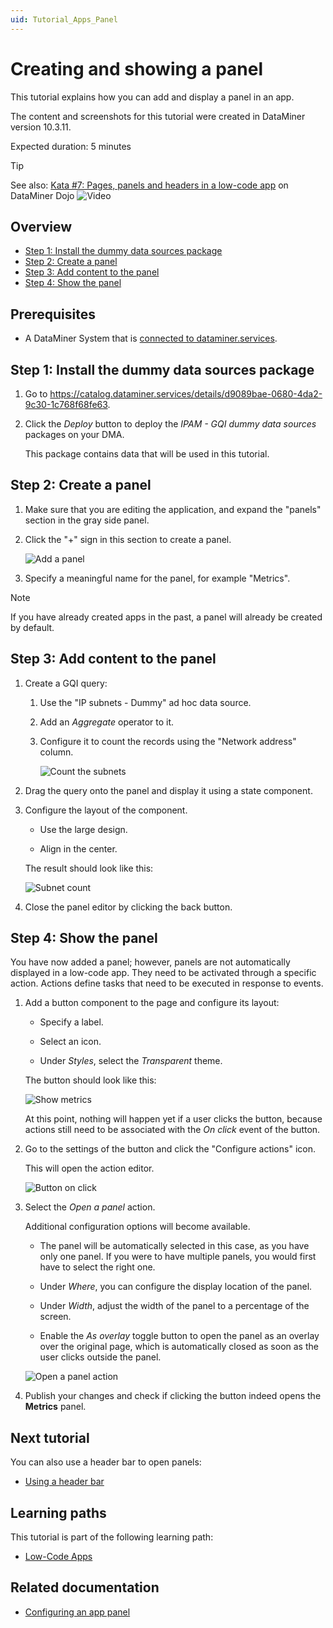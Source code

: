 ```yaml
---
uid: Tutorial_Apps_Panel
---
```

# Creating and showing a panel

This tutorial explains how you can add and display a panel in an app.

The content and screenshots for this tutorial were created in DataMiner version 10.3.11.

Expected duration: 5 minutes

> [!TIP]
> See also: [Kata #7: Pages, panels and headers in a low-code app](https://community.dataminer.services/courses/kata-7/) on DataMiner Dojo ![Video](~/dataminer/images/video_Duo.png)

## Overview

- [Step 1: Install the dummy data sources package](#step-1-install-the-dummy-data-sources-package)
- [Step 2: Create a panel](#step-2-create-a-panel)
- [Step 3: Add content to the panel](#step-3-add-content-to-the-panel)
- [Step 4: Show the panel](#step-4-show-the-panel)

## Prerequisites

- A DataMiner System that is [connected to dataminer.services](xref:Connecting_your_DataMiner_System_to_the_cloud).

## Step 1: Install the dummy data sources package

1. Go to <https://catalog.dataminer.services/details/d9089bae-0680-4da2-9c30-1c768f68fe63>.

1. Click the *Deploy* button to deploy the *IPAM - GQI dummy data sources* packages on your DMA.

   This package contains data that will be used in this tutorial.

## Step 2: Create a panel

1. Make sure that you are editing the application, and expand the "panels" section in the gray side panel.

1. Click the "+" sign in this section to create a panel.

   ![Add a panel](~/dataminer/images/AddPanel.png)

1. Specify a meaningful name for the panel, for example "Metrics".

> [!NOTE]
> If you have already created apps in the past, a panel will already be created by default.

## Step 3: Add content to the panel

1. Create a GQI query:

   1. Use the "IP subnets - Dummy" ad hoc data source.

   1. Add an *Aggregate* operator to it.

   1. Configure it to count the records using the "Network address" column.

      ![Count the subnets](~/dataminer/images/CountSubnets.png)

1. Drag the query onto the panel and display it using a state component.

1. Configure the layout of the component.

   - Use the large design.

   - Align in the center.

   The result should look like this:

   ![Subnet count](~/dataminer/images/SubnetCountState.png)

1. Close the panel editor by clicking the back button.

## Step 4: Show the panel

You have now added a panel; however, panels are not automatically displayed in a low-code app. They need to be activated through a specific action. Actions define tasks that need to be executed in response to events.

1. Add a button component to the page and configure its layout:

   - Specify a label.

   - Select an icon.

   - Under *Styles*, select the *Transparent* theme.

   The button should look like this:

   ![Show metrics](~/dataminer/images/ShowMetrics.png)

   At this point, nothing will happen yet if a user clicks the button, because actions still need to be associated with the *On click* event of the button.

1. Go to the settings of the button and click the "Configure actions" icon.

   This will open the action editor.

   ![Button on click](~/dataminer/images/ButtonOnClick.png)

1. Select the *Open a panel* action.

   Additional configuration options will become available.

   - The panel will be automatically selected in this case, as you have only one panel. If you were to have multiple panels, you would first have to select the right one.

   - Under *Where*, you can configure the display location of the panel.

   - Under *Width*, adjust the width of the panel to a percentage of the screen.

   - Enable the *As overlay* toggle button to open the panel as an overlay over the original page, which is automatically closed as soon as the user clicks outside the panel.

   ![Open a panel action](~/dataminer/images/OpenPanelAction.png)

1. Publish your changes and check if clicking the button indeed opens the **Metrics** panel.

## Next tutorial

You can also use a header bar to open panels:

- [Using a header bar](xref:Tutorial_Apps_Headerbar)

## Learning paths

This tutorial is part of the following learning path:

- [Low-Code Apps](xref:Tutorial_Apps)

## Related documentation

- [Configuring an app panel](xref:LowCodeApps_panel_config)
